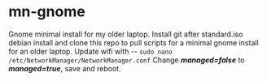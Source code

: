 # mn-gnome
Gnome minimal install for my older laptop.
Install git after standard.iso debian install and clone this repo to pull scripts for 
a minimal gnome install for an older laptop.
Update wifi with -- `sudo nano /etc/NetworkManager/NetworkManager.conf`
Change ***managed=false*** to ***managed=true***, save and reboot.


